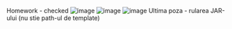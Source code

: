 Homework - checked
![image](https://user-images.githubusercontent.com/98700219/227970427-0e13111e-fd75-4a97-89bf-58028b170f20.png)
![image](https://user-images.githubusercontent.com/98700219/227970536-ec4c1325-d087-410a-82da-7a6e669fbd41.png)
![image](https://user-images.githubusercontent.com/98700219/227989979-286fe6a0-75de-450c-b994-65dcba096ea1.png)
Ultima poza - rularea JAR-ului (nu stie path-ul de template)
